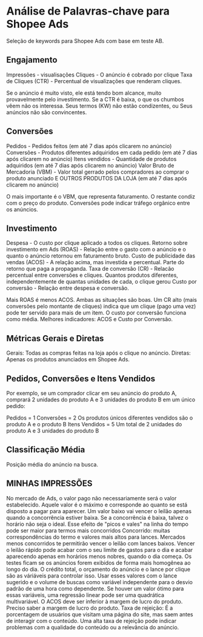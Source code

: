 # Análise de Palavras-chave para Shopee Ads
Seleção de keywords para Shopee Ads com base em teste AB.

## Engajamento

Impressões - visualisações
Cliques - O anúncio é cobrado por clique
Taxa de Cliques (CTR) - Percentual de visualizações que renderam cliques.

Se o anúncio é muito visto, ele está tendo bom alcance, muito provavelmente pelo investimento.
Se a CTR é baixa, o que os chumbos vêem não os interessa.
  Seus termos (KW) não estão condizentes, ou
  Seus anúncios não são convincentes.

## Conversões

Pedidos - Pedidos feitos (em até 7 dias após clicarem no anúncio)
Conversões - Produtos diferentes adquiridos em cada pedido (em até 7 dias após clicarem no anúncio)
Itens vendidos - Quantidade de produtos adquiridos (em até 7 dias após clicarem no anúncio)
Valor Bruto de Mercadoria (VBM) - Valor total gerrado pelos compradores ao comprar o produto anunciado E OUTROS PRODUTOS DA LOJA (em até 7 dias após clicarem no anúncio)

O mais importante é o VBM, que representa faturamento. O restante condiz com o preço do produto.
Conversões pode indicar tráfego orgânico entre os anúncios.

## Investimento

Despesa - O custo por clique aplicado a todos os cliques.
Retorno sobre investimento em Ads (ROAS) - Relação entre o gasto com o anúncio e o quanto o anúncio retornou em faturamento bruto.
Custo de publicidade das vendas (ACOS) - A relação acima, mas investida e percentual. Parte do retorno que paga a propaganda.
Taxa de conversão (CR) - Relacão percentual entre conversões e cliques. Quantos produtos diferentes, independentemente de quantas unidades de cada, o clique gerou
Custo por conversão - Relação entre despesa e conversão.

Mais ROAS é menos ACOS. Ambas as situações são boas.
Um CR alto (mais conversões pelo montante de cliques) indica que um clique (pago uma vez) pode ter servido para mais de um item.
O custo por conversão funciona como média.
Melhores indicadores: ACOS e Custo por Conversão.

## Métricas Gerais e Diretas

Gerais: Todas as compras feitas na loja após o clique no anúncio.
Diretas: Apenas os produtos anunciados em Shopee Ads.

## Pedidos, Conversões e Itens Vendidos

Por exemplo, se um comprador clicar em seu anúncio do produto A, comprará 2 unidades do produto A e 3 unidades do produto B em um único pedido:

Pedidos = 1
Conversões = 2
 Os produtos únicos diferentes vendidos são o produto A e o produto B
Itens Vendidos = 5
 Um total de 2 unidades do produto A e 3 unidades do produto B

## Classificação Média
Posição média do anúncio na busca.

## MINHAS IMPRESSÕES

No mercado de Ads, o valor pago não necessariamente será o valor estabelecido. Aquele valor é o máximo e corresponde ao quanto se está disposto a pagar para aparecer.
Um valor baixo vai vencer o leilão apenas quando a concorrência estiver baixa. Se a concorrência é baixa, talvez o horário não seja o ideal.
Esse efeito de "picos e vales" na linha do tempo pode ser maior para termos mais concorridos
  Concorrido: muitas correspondências do termo e valores mais altos para lances.
Mercados menos concorridos te permitirão vencer o leilão com lances baixos.
Vencer o leilão rápido pode acabar com o seu limite de gastos para o dia e acabar aparecendo apenas em horários menos nobres, quando o dia começa.
Os testes ficam se os anúncios forem exibidos de forma mais homogênea ao longo do dia.
O crédito total, o orçamento do anúncio e o lance por clique são as váriáveis para controlar isso.
  Usar esses valores com o lance sugerido e o volume de buscas como variável independente para o desvio padrão de uma hora como dependente.
  Se houver um valor ótimo para essas variáveis, uma regressão linear pode ser uma quadrática multivariável.
O ACOS deve ser inferior à margem de lucro do produto.
  Preciso saber a margem de lucro do produto.
Taxa de rejeição: É a porcentagem de usuários que visitam uma página do site, mas saem antes de interagir com o conteúdo. Uma alta taxa de rejeição pode indicar problemas com a qualidade do conteúdo ou a relevância do anúncio.
